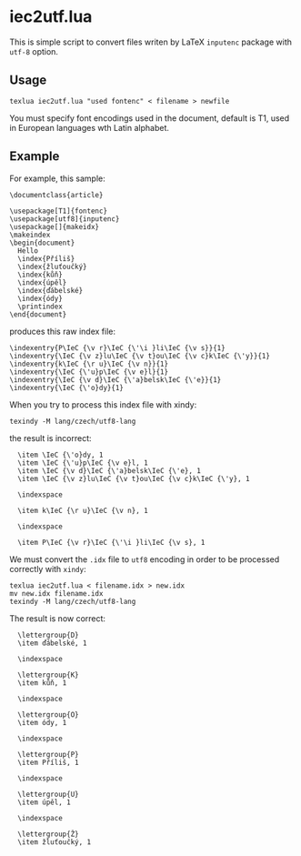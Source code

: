 iec2utf.lua
===========

This is simple script to convert files writen by LaTeX `inputenc` package
with `utf-8` option.

Usage
-----

    texlua iec2utf.lua "used fontenc" < filename > newfile

You must specify font encodings used in the document, default is T1, used in
European languages wth Latin alphabet.

Example
-------

For example, this sample:

    \documentclass{article}

    \usepackage[T1]{fontenc}
    \usepackage[utf8]{inputenc}
    \usepackage[]{makeidx}
    \makeindex
    \begin{document}
      Hello
      \index{Příliš}
      \index{žluťoučký}
      \index{kůň}
      \index{úpěl}
      \index{ďábelské}
      \index{ódy}
      \printindex
    \end{document}

produces this raw index file:

    \indexentry{P\IeC {\v r}\IeC {\'\i }li\IeC {\v s}}{1}
    \indexentry{\IeC {\v z}lu\IeC {\v t}ou\IeC {\v c}k\IeC {\'y}}{1}
    \indexentry{k\IeC {\r u}\IeC {\v n}}{1}
    \indexentry{\IeC {\'u}p\IeC {\v e}l}{1}
    \indexentry{\IeC {\v d}\IeC {\'a}belsk\IeC {\'e}}{1}
    \indexentry{\IeC {\'o}dy}{1}

When you try to process this index file with xindy:

    texindy -M lang/czech/utf8-lang

the result is incorrect:

      \item \IeC {\'o}dy, 1
      \item \IeC {\'u}p\IeC {\v e}l, 1
      \item \IeC {\v d}\IeC {\'a}belsk\IeC {\'e}, 1
      \item \IeC {\v z}lu\IeC {\v t}ou\IeC {\v c}k\IeC {\'y}, 1

      \indexspace

      \item k\IeC {\r u}\IeC {\v n}, 1

      \indexspace

      \item P\IeC {\v r}\IeC {\'\i }li\IeC {\v s}, 1

We must convert the `.idx` file to `utf8` encoding in order to be processed
correctly with `xindy`:

    texlua iec2utf.lua < filename.idx > new.idx
    mv new.idx filename.idx
    texindy -M lang/czech/utf8-lang

The result is now correct:

      \lettergroup{D}
      \item ďábelské, 1

      \indexspace

      \lettergroup{K}
      \item kůň, 1

      \indexspace

      \lettergroup{O}
      \item ódy, 1

      \indexspace

      \lettergroup{P}
      \item Příliš, 1

      \indexspace

      \lettergroup{U}
      \item úpěl, 1

      \indexspace

      \lettergroup{Ž}
      \item žluťoučký, 1



